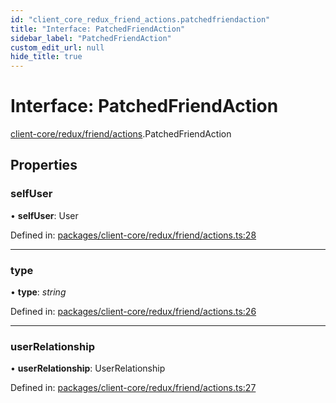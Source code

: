 ```yaml
---
id: "client_core_redux_friend_actions.patchedfriendaction"
title: "Interface: PatchedFriendAction"
sidebar_label: "PatchedFriendAction"
custom_edit_url: null
hide_title: true
---
```


# Interface: PatchedFriendAction

[client-core/redux/friend/actions](../modules/client_core_redux_friend_actions.md).PatchedFriendAction

## Properties

### selfUser

• **selfUser**: User

Defined in: [packages/client-core/redux/friend/actions.ts:28](https://github.com/xr3ngine/xr3ngine/blob/5c3dcaef1/packages/client-core/redux/friend/actions.ts#L28)

___

### type

• **type**: *string*

Defined in: [packages/client-core/redux/friend/actions.ts:26](https://github.com/xr3ngine/xr3ngine/blob/5c3dcaef1/packages/client-core/redux/friend/actions.ts#L26)

___

### userRelationship

• **userRelationship**: UserRelationship

Defined in: [packages/client-core/redux/friend/actions.ts:27](https://github.com/xr3ngine/xr3ngine/blob/5c3dcaef1/packages/client-core/redux/friend/actions.ts#L27)
